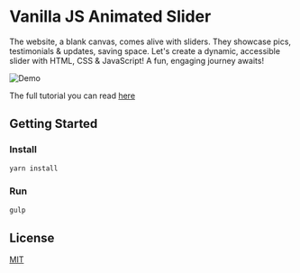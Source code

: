 # Vanilla JS Animated Slider

The website, a blank canvas, comes alive with sliders. They showcase pics, testimonials & updates, saving space. Let's create a dynamic, accessible slider with HTML, CSS & JavaScript! A fun, engaging journey awaits!

![Demo](screenshot.gif)

The full tutorial you can read [here](https://yalogica.com/blog/how-to-build-an-animated-slider-with-vanilla-javascript/)

## Getting Started

### Install

```bash
yarn install
```

### Run

```bash
gulp
```

## License

[MIT](LICENSE)
